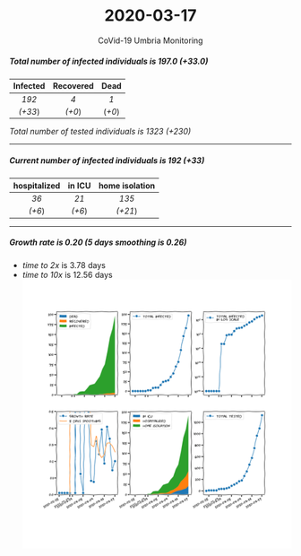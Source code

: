 <div align='center'>

# 2020-03-17
CoVid-19 Umbria Monitoring
</div>

##### Total number of infected individuals is 197.0 (+33.0)
Infected | Recovered | Dead
:---: | :---: | :---:
*192* | *4* | *1*
*(+33*) | *(+0*) | (*+0*)

*Total number of tested individuals is 1323 (+230)*
***
##### Current number of infected individuals is 192 (+33)
hospitalized | in ICU | home isolation
:---: | :---: | :---:
*36* |*21* |*135*
*(+6*) |*(+6*) |*(+21*)
***
##### Growth rate is 0.20 (5 days smoothing is 0.26)
- *time to 2x* is 3.78 days
- *time to 10x* is 12.56 days
![stats][stats]

[stats]: stats_Umbria.png
